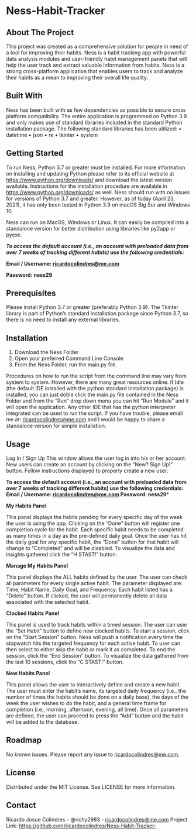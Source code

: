 # Ness-Habit-Tracker

## About The Project

This project was created as a comprehensive solution for people in need of a tool for improving their habits. Ness is a habit tracking app with powerful data analysis modules and user-friendly habit management panels that will help the user track and extract valuable information from habits. Ness is a strong cross-platform application that enables users to track and analyze their habits as a mean to improving their overall life quality.

## Built With
Ness has been built with as few dependencies as possible to secure cross platform compatibility. The entire application is programmed on Python 3.9 and only makes use of standard libraries included in the standard Python installation package. The following standard libraries has been utilized:
•	datetime
•	json
•	re
•	tkinter
•	system

## Getting Started
To run Ness, Python 3.7 or greater must be installed. For more information on installing and updating Python please refer to its official website at https://www.python.org/downloads/ and download the latest version available. Instructions for the installation procedure are available in https://www.python.org/downloads/ as well. Ness should run with no issues for versions of Python 3.7 and greater. However, as of today (April 23, 2021), it has only been tested in Python 3.9 on macOS Big Sur and Windows 10.

Ness can run on MacOS, Windows or Linux. It can easily be compiled into a standalone version for better distribution using  libraries like py2app or pyexe.

**_To access the default account (i.e., an account with preloaded data from over 7 weeks of tracking different habits) use the following credentials:_**

**Email / Username: ricardocolindres@me.com**

**Password: ness29**

## Prerequisites
Please install Python 3.7 or greater (preferably Python 3.9). The Tkinter library is part of Python’s standard installation package since Python 3.7, so there is no need to install any external libraries. 

## Installation 
1.	Download the Ness Folder
2.	Open your preferred Command Line Console
3.	From the Ness Folder, run the main.py file.

Procedures on how to run the script from the command line may vary from system to system. However, there are many great resources online. If Idle (the default IDE installed with the python standard installation package) is installed, you can just doble click the main.py file contained in the Ness Folder and from the “Run” drop down menu you can hit “Run Module” and it will open the application. Any other IDE that has the python interpreter integrated can be used to run the script.
If you have trouble, please email me at: ricardocolindres@me.com and I would be happy to share a standalone version for simple installation. 

## Usage
Log In / Sign Up
This window allows the user log in into his or her account. New users can create an account by clicking on the “New? Sign Up!” button. Follow instructions displayed to properly create a new user. 

**To access the default account (i.e., an account with preloaded data from over 7 weeks of tracking different habits) use the following credentials:
Email / Username: ricardocolindres@me.com
Password: ness29***

**My Habits Panel**

This panel displays the habits pending for every specific day of the week the user is using the app. Clicking on the “Done” button will register one completion cycle for the habit. Each specific habit needs to be completed as many times in a day as the pre-defined daily goal. Once the user has hit the daily goal for any specific habit, the “Done” button for that habit will change to “Completed” and will be disabled. To visualize the data and insights gathered click the “H STAST!” button.

**Manage My Habits Panel**

This panel displays the ALL habits defined by the user. The user can check all parameters for every single active habit. The parameter displayed are: Time, Habit Name, Daily Goal, and Frequency. Each habit listed has a “Delete” button. If clicked, the user will permanently delete all data associated with the selected habit.

**Clocked Habits Panel**

This panel is used to track habits within a timed session. The user can user the “Set Habit” button to define new clocked habits. To start a session, click on the “Start Session” button. Ness will push a notification every time the stopwatch hits the targeted frequency for each active habit. To user can then select to either skip the habit or mark it as completed. To end the session, click the “End Session” button. To visualize the data gathered from the last 10 sessions, click the “C STAST!” button.

**New Habits Panel**

This panel allows the user to interactively define and create a new habit. The user must enter the habit’s name, its targeted daily frequency (i.e., the number of times the habits should be done on a daily base), the days of the week the user wishes to do the habit, and a general time frame for completion (i.e., morning, afternoon, evening, all time). Once all parameters are defined, the user can proceed to press the “Add” button and the habit will be added to the database.

## Roadmap
No known issues. Please report any issue to ricardocolindres@me.com. 

## License
Distributed under the MIT License. See LICENSE for more information.

## Contact
Ricardo Josue Colindres - @richy2993 - ricardocolindres@me.com
Project Link: https://github.com/ricardocolindres/Ness-Habit-Tracker-

